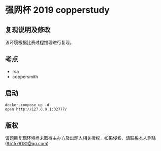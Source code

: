 # 强网杯 2019 copperstudy


## 复现说明及修改
该环境根据比赛过程推理进行复现。



## 考点
- rsa
- coppersmith


## 启动

	docker-compose up -d
	open http://127.0.0.1:32777/


## 版权

该题目复现环境尚未取得主办方及出题人相关授权，如果侵权，请联系本人删除(851579181@qq.com)
